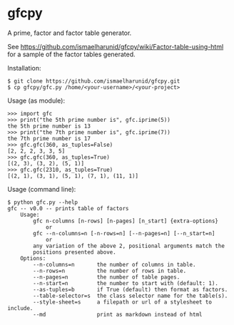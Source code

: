 # gfcpy

A prime, factor and factor table generator.

See https://github.com/ismaelharunid/gfcpy/wiki/Factor-table-using-html for a sample of the factor tables generated.

Installation:

```
$ git clone https://github.com/ismaelharunid/gfcpy.git
$ cp gfcpy/gfc.py /home/<your-username>/<your-project>
```

Usage (as module):

```
>>> import gfc
>>> print("the 5th prime number is", gfc.iprime(5))
the 5th prime number is 13
>>> print("the 7th prime number is", gfc.iprime(7))
the 7th prime number is 17
>>> gfc.gfc(360, as_tuples=False)
[2, 2, 2, 3, 3, 5]
>>> gfc.gfc(360, as_tuples=True)
[(2, 3), (3, 2), (5, 1)]
>>> gfc.gfc(2310, as_tuples=True)
[(2, 1), (3, 1), (5, 1), (7, 1), (11, 1)]
```

Usage (command line):

```
$ python gfc.py --help
gfc -- v0.0 -- prints table of factors
    Usage:
        gfc n-columns [n-rows] [n-pages] [n_start] {extra-options}
            or
        gfc --n-columns=n [-n-rows=n] [--n-pages=n] [--n_start=n]
            or
        any variation of the above 2, positional arguments match the
        positions presented above.
    Options:
        --n-columns=n       the number of columns in table.
        --n-rows=n          the number of rows in table.
        --n-pages=n         the number of table pages.
        --n-start=n         the number to start with (default: 1).
        --as-tuples=b       if True (default) then format as factors.
        --table-selector=s  the class selector name for the table(s).
        --style-sheet=s     a filepath or url of a stylesheet to include.
        --md                print as markdown instead of html
```
